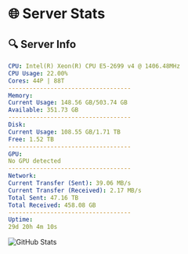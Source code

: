 # 🌐 Server Stats
## 🔍 Server Info
```yaml
CPU: Intel(R) Xeon(R) CPU E5-2699 v4 @ 1406.48MHz
CPU Usage: 22.00%
Cores: 44P | 88T
-----------------------------------
Memory:
Current Usage: 148.56 GB/503.74 GB
Available: 351.73 GB
-----------------------------------
Disk:
Current Usage: 108.55 GB/1.71 TB
Free: 1.52 TB
-----------------------------------
GPU:
No GPU detected
-----------------------------------
Network:
Current Transfer (Sent): 39.06 MB/s
Current Transfer (Received): 2.17 MB/s
Total Sent: 47.16 TB
Total Received: 458.08 GB
-----------------------------------
Uptime:
29d 20h 4m 10s
```
![GitHub Stats](https://img.shields.io/badge/Updated-2025-04-06_17:26:59-blue)